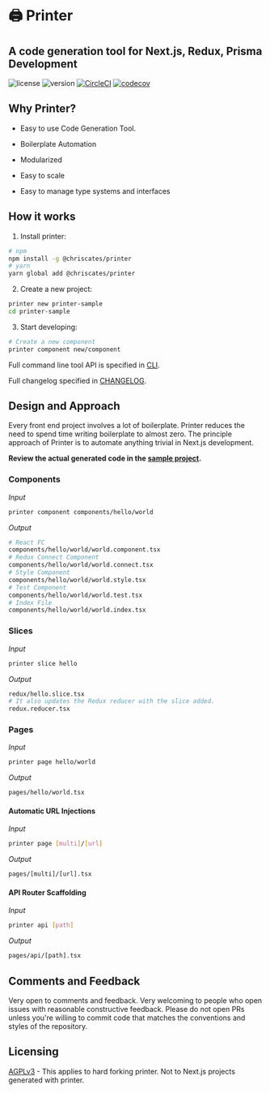 # 🖨️ Printer

## A code generation tool for Next.js, Redux, Prisma Development

![license](https://img.shields.io/badge/license-AGPLv3-blue.svg)
![version](https://img.shields.io/badge/version-1.4.0-blue.svg)
[![CircleCI](https://circleci.com/gh/ChrisCates/Printer.svg?style=svg)](https://circleci.com/gh/ChrisCates/Printer)
[![codecov](https://codecov.io/gh/chriscates/printer/branch/master/graph/badge.svg)](https://codecov.io/gh/chriscates/printer)

## Why Printer?

- Easy to use Code Generation Tool.

- Boilerplate Automation

- Modularized

- Easy to scale

- Easy to manage type systems and interfaces

## How it works

1. Install printer:

```bash
# npm
npm install -g @chriscates/printer
# yarn
yarn global add @chriscates/printer
```

2. Create a new project:

```bash
printer new printer-sample
cd printer-sample
```

3. Start developing:

```bash
# Create a new component
printer component new/component
```

Full command line tool API is specified in [CLI](./CLI.md).

Full changelog specified in [CHANGELOG](./CHANGELOG.md).

## Design and Approach

Every front end project involves a lot of boilerplate. Printer reduces the need to spend time writing boilerplate to almost zero. The principle approach of Printer is to automate anything trivial in Next.js development.

**Review the actual generated code in the [sample project](./example).**

### Components

*Input*

```bash
printer component components/hello/world
```

*Output*

```bash
# React FC
components/hello/world/world.component.tsx
# Redux Connect Component
components/hello/world/world.connect.tsx
# Style Component
components/hello/world/world.style.tsx
# Test Component
components/hello/world/world.test.tsx
# Index File
components/hello/world/world.index.tsx
```

### Slices

*Input*

```bash
printer slice hello
```

*Output*

```bash
redux/hello.slice.tsx
# It also updates the Redux reducer with the slice added.
redux.reducer.tsx
```

### Pages

*Input*

```bash
printer page hello/world
```

*Output*

```bash
pages/hello/world.tsx
```

#### Automatic URL Injections

*Input*

```bash
printer page [multi]/[url]
```

*Output*

```bash
pages/[multi]/[url].tsx
```

#### API Router Scaffolding

*Input*

```bash
printer api [path]
```

*Output*

```bash
pages/api/[path].tsx
```

## Comments and Feedback

Very open to comments and feedback. Very welcoming to people who open issues with reasonable constructive feedback. Please do not open PRs unless you're willing to commit code that matches the conventions and styles of the repository.

## Licensing

[AGPLv3](./LICENSE) - This applies to hard forking printer. Not to Next.js projects generated with printer.